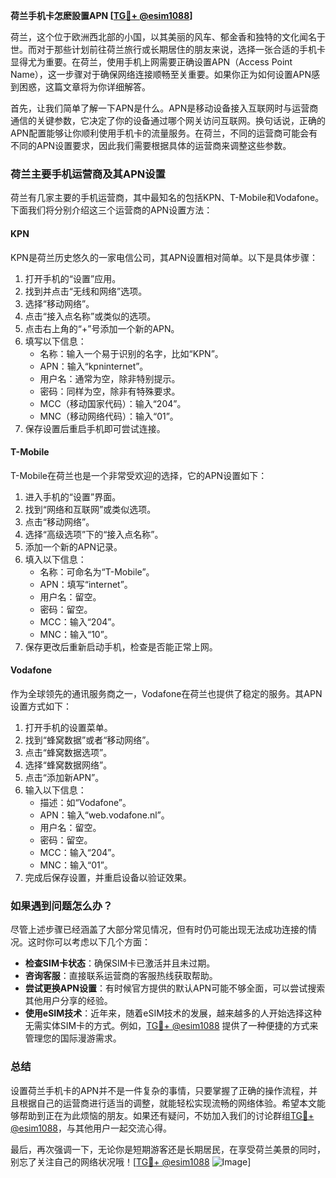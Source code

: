 **荷兰手机卡怎麽設置APN [[TG💪+ @esim1088](https://t.me/s/esim1088)]**

荷兰，这个位于欧洲西北部的小国，以其美丽的风车、郁金香和独特的文化闻名于世。而对于那些计划前往荷兰旅行或长期居住的朋友来说，选择一张合适的手机卡显得尤为重要。在荷兰，使用手机上网需要正确设置APN（Access Point Name），这一步骤对于确保网络连接顺畅至关重要。如果你正为如何设置APN感到困惑，这篇文章将为你详细解答。

首先，让我们简单了解一下APN是什么。APN是移动设备接入互联网时与运营商通信的关键参数，它决定了你的设备通过哪个网关访问互联网。换句话说，正确的APN配置能够让你顺利使用手机卡的流量服务。在荷兰，不同的运营商可能会有不同的APN设置要求，因此我们需要根据具体的运营商来调整这些参数。

### 荷兰主要手机运营商及其APN设置

荷兰有几家主要的手机运营商，其中最知名的包括KPN、T-Mobile和Vodafone。下面我们将分别介绍这三个运营商的APN设置方法：

#### KPN
KPN是荷兰历史悠久的一家电信公司，其APN设置相对简单。以下是具体步骤：
1. 打开手机的“设置”应用。
2. 找到并点击“无线和网络”选项。
3. 选择“移动网络”。
4. 点击“接入点名称”或类似的选项。
5. 点击右上角的“+”号添加一个新的APN。
6. 填写以下信息：
   - 名称：输入一个易于识别的名字，比如“KPN”。
   - APN：输入“kpninternet”。
   - 用户名：通常为空，除非特别提示。
   - 密码：同样为空，除非有特殊要求。
   - MCC（移动国家代码）：输入“204”。
   - MNC（移动网络代码）：输入“01”。
7. 保存设置后重启手机即可尝试连接。

#### T-Mobile
T-Mobile在荷兰也是一个非常受欢迎的选择，它的APN设置如下：
1. 进入手机的“设置”界面。
2. 找到“网络和互联网”或类似选项。
3. 点击“移动网络”。
4. 选择“高级选项”下的“接入点名称”。
5. 添加一个新的APN记录。
6. 填入以下信息：
   - 名称：可命名为“T-Mobile”。
   - APN：填写“internet”。
   - 用户名：留空。
   - 密码：留空。
   - MCC：输入“204”。
   - MNC：输入“10”。
7. 保存更改后重新启动手机，检查是否能正常上网。

#### Vodafone
作为全球领先的通讯服务商之一，Vodafone在荷兰也提供了稳定的服务。其APN设置方式如下：
1. 打开手机的设置菜单。
2. 找到“蜂窝数据”或者“移动网络”。
3. 点击“蜂窝数据选项”。
4. 选择“蜂窝数据网络”。
5. 点击“添加新APN”。
6. 输入以下信息：
   - 描述：如“Vodafone”。
   - APN：输入“web.vodafone.nl”。
   - 用户名：留空。
   - 密码：留空。
   - MCC：输入“204”。
   - MNC：输入“01”。
7. 完成后保存设置，并重启设备以验证效果。

### 如果遇到问题怎么办？

尽管上述步骤已经涵盖了大部分常见情况，但有时仍可能出现无法成功连接的情况。这时你可以考虑以下几个方面：
- **检查SIM卡状态**：确保SIM卡已激活并且未过期。
- **咨询客服**：直接联系运营商的客服热线获取帮助。
- **尝试更换APN设置**：有时候官方提供的默认APN可能不够全面，可以尝试搜索其他用户分享的经验。
- **使用eSIM技术**：近年来，随着eSIM技术的发展，越来越多的人开始选择这种无需实体SIM卡的方式。例如，[TG💪+ @esim1088](https://t.me/s/esim1088) 提供了一种便捷的方式来管理您的国际漫游需求。

### 总结

设置荷兰手机卡的APN并不是一件复杂的事情，只要掌握了正确的操作流程，并且根据自己的运营商进行适当的调整，就能轻松实现流畅的网络体验。希望本文能够帮助到正在为此烦恼的朋友。如果还有疑问，不妨加入我们的讨论群组[TG💪+ @esim1088](https://t.me/s/esim1088)，与其他用户一起交流心得。

最后，再次强调一下，无论你是短期游客还是长期居民，在享受荷兰美景的同时，别忘了关注自己的网络状况哦！[[TG💪+ @esim1088](https://t.me/s/esim1088) ![Image](https://i.postimg.cc/4NQfJmqS/Snipaste-2025-05-13-00-14-12.png)]